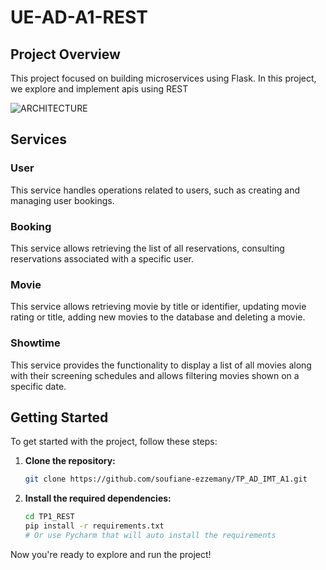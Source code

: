 # UE-AD-A1-REST

## Project Overview
This project focused on building microservices using Flask. In this project, we explore and implement apis using REST 

![ARCHITECTURE](https://helene-coullon.fr/images/rest-22-23.png)

## Services
### User
This service handles operations related to users, such as creating and managing user bookings.
### Booking
This service allows retrieving the list of all reservations, consulting reservations associated with a specific user.
### Movie
This service allows retrieving movie by title or identifier, updating movie rating or title, adding new movies to the database and deleting a movie.
### Showtime
This service provides the functionality to display a list of all movies along with their screening schedules and allows filtering movies shown on a specific date.
## Getting Started

To get started with the project, follow these steps:

1. **Clone the repository:**

    ```bash
    git clone https://github.com/soufiane-ezzemany/TP_AD_IMT_A1.git
    ```

2. **Install the required dependencies:**

    ```bash
    cd TP1_REST
    pip install -r requirements.txt
    # Or use Pycharm that will auto install the requirements
    ```

Now you're ready to explore and run the project!
